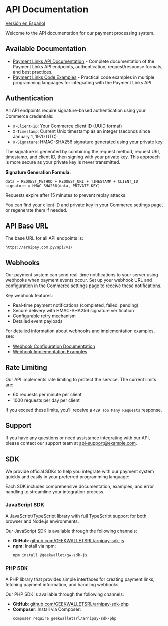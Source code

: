 # API Documentation

[Versión en Español](es/README.md)

Welcome to the API documentation for our payment processing system.

## Available Documentation

- [Payment Links API Documentation](payment-links.md) - Complete documentation of the Payment Links API endpoints, authentication, request/response formats, and best practices.
- [Payment Links Code Examples](payment-links-examples.md) - Practical code examples in multiple programming languages for integrating with the Payment Links API.

## Authentication

All API endpoints require signature-based authentication using your Commerce credentials:

- `X-Client-ID`: Your Commerce client ID (UUID format)
- `X-Timestamp`: Current Unix timestamp as an integer (seconds since January 1, 1970 UTC)
- `X-Signature`: HMAC-SHA256 signature generated using your private key

The signature is generated by combining the request method, request URI, timestamp, and client ID, then signing with your private key. This approach is more secure as your private key is never transmitted.

**Signature Generation Formula:**
```
data = REQUEST_METHOD + REQUEST_URI + TIMESTAMP + CLIENT_ID
signature = HMAC-SHA256(data, PRIVATE_KEY)
```

Requests expire after 15 minutes to prevent replay attacks.

You can find your client ID and private key in your Commerce settings page, or regenerate them if needed.

## API Base URL

The base URL for all API endpoints is:

```
https://arnipay.com.py/api/v1/
```

## Webhooks

Our payment system can send real-time notifications to your server using webhooks when payment events occur. Set up your webhook URL and configuration in the Commerce settings page to receive these notifications.

Key webhook features:
- Real-time payment notifications (completed, failed, pending)
- Secure delivery with HMAC-SHA256 signature verification
- Configurable retry mechanism
- Detailed event payloads

For detailed information about webhooks and implementation examples, see:
- [Webhook Configuration Documentation](payment-links.md#webhook-notifications)
- [Webhook Implementation Examples](payment-links-examples.md#webhook-examples)

## Rate Limiting

Our API implements rate limiting to protect the service. The current limits are:

- 60 requests per minute per client
- 1000 requests per day per client

If you exceed these limits, you'll receive a `429 Too Many Requests` response.

## Support

If you have any questions or need assistance integrating with our API, please contact our support team at api-support@example.com. 

## SDK

We provide official SDKs to help you integrate with our payment system quickly and easily in your preferred programming language:

Each SDK includes comprehensive documentation, examples, and error handling to streamline your integration process.

### JavaScript SDK

A JavaScript/TypeScript library with full TypeScript support for both browser and Node.js environments.

Our JavaScript SDK is available through the following channels:

- **GitHub**: [github.com/GEEKWALLETSRL/arnipay-sdk-js](https://github.com/GEEKWALLETSRL/arnipay-sdk-js)
- **npm**: Install via npm:
  ```bash
  npm install @geekwallet/gw-sdk-js
  ```

### PHP SDK

A PHP library that provides simple interfaces for creating payment links, fetching payment information, and handling webhooks.

Our PHP SDK is available through the following channels:

- **GitHub**: [github.com/GEEKWALLETSRL/arnipay-sdk-php](https://github.com/GEEKWALLETSRL/arnipay-sdk-php)
- **Composer**: Install via Composer:
  ```bash
  composer require geekwalletsrl/arnipay-sdk-php
  ```

